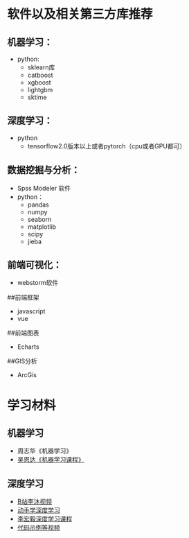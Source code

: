 # 软件以及相关第三方库推荐
## 机器学习：
- python:
  - sklearn库
  - catboost
  - xgboost
  - lightgbm
  - sktime


## 深度学习：
- python
  - tensorflow2.0版本以上或者pytorch（cpu或者GPU都可）


## 数据挖掘与分析：
- Spss Modeler 软件
- python：
  - pandas
  - numpy
  - seaborn
  - matplotlib
  - scipy
  - jieba

## 前端可视化：
- webstorm软件

##前端框架
- javascript
- vue

##前端图表
- Echarts


##GIS分析
- ArcGis

# 学习材料
## 机器学习
- 周志华《机器学习》
- [吴恩达《机器学习课程》](https://www.bilibili.com/video/BV164411b7dx/?spm_id_from=333.337.search-card.all.click)

## 深度学习
- [B站李沐视频](https://space.bilibili.com/1567748478/channel/seriesdetail?sid=358496)
- [动手学深度学习](https://zh.d2l.ai/chapter_preface/index.html)
- [李宏毅深度学习课程](https://www.bilibili.com/video/BV1J94y1f7u5/?spm_id_from=333.337.search-card.all.click)
- [代码示例等视频](https://space.bilibili.com/18161609/?spm_id_from=333.999.0.0)